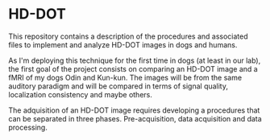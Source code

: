 # HD-DOT
This repository contains a description of the procedures and associated files to implement and analyze HD-DOT images in dogs and humans.

As I'm deploying this technique for the first time in dogs (at least in our lab), the first goal of the project consists on comparing an HD-DOT image and a fMRI of my dogs Odin and Kun-kun. The images will be from the same auditory paradigm and will be compared in terms of signal quality, localization consistency and maybe others.

The adquisition of an HD-DOT image requires developing a procedures that can be separated in three phases. Pre-acquisition, data acquisition and data processing.


